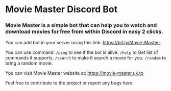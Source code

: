 # Movie Master Discord Bot
### Movie Master is  a simple bot that can help you to watch and download movies for free from within Discord in easy 2 clicks.

You can add bot in your server using this link: https://bit.ly/Movie-Master-

You can use command:
` /ping ` to see if the bot is alive.
` /help ` to Get list of commands it supports.
` /search ` to make it search a movie for you.
` /random ` to bring a random movie.

You can visit Movie Master website at: https://movie-master.uk.to

Feel free to contribute to the project or report any bugs here.

